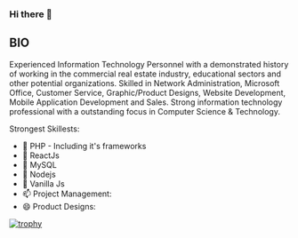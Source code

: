 ### Hi there 👋

## BIO

Experienced Information Technology Personnel with a demonstrated history of working in the commercial real estate industry, educational sectors and other potential organizations. Skilled in Network Administration, Microsoft Office, Customer Service, Graphic/Product Designs, Website Development, Mobile Application Development and Sales. Strong information technology professional with a outstanding focus in Computer Science & Technology.

Strongest Skillests:

- 💬 PHP - Including it's frameworks
- 💬 ReactJs 
- 💬 MySQL 
- 💬 Nodejs 
- 💬 Vanilla Js 
- 📫 Project Management: 
- 😄 Product Designs:

[![trophy](https://github-profile-trophy.vercel.app/?username=Psalmistcom)](https://github.com/psalmistcom/github-profile-trophy)
